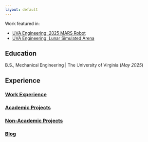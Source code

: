 ```yaml
---
layout: default
---
```

Work featured in:
- [UVA Engineering: 2025 MARS Robot](https://engineering.virginia.edu/news-events/news/uva-lands-moon-base-robot-arena-simulate-lunar-surfaces-nasa-competition)
- [UVA Engineering: Lunar Simulated Arena](https://engineering.virginia.edu/news-events/news/uva-lands-moon-base-robot-arena-simulate-lunar-surfaces-nasa-competition)

## Education
B.S., Mechanical Engineering | The University of Virginia (_May 2025_)

## Experience
### [Work Experience](./work-experience.md)
### [Academic Projects](./academic-projects.md)
### [Non-Academic Projects](./non-academic-projects.md)
### [Blog](./blog.md)
